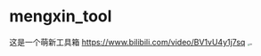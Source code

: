 # mengxin_tool
这是一个萌新工具箱
https://www.bilibili.com/video/BV1vU4y1j7sq
<img src="assets\00.png" alt="00" style="zoom:25%;" />

